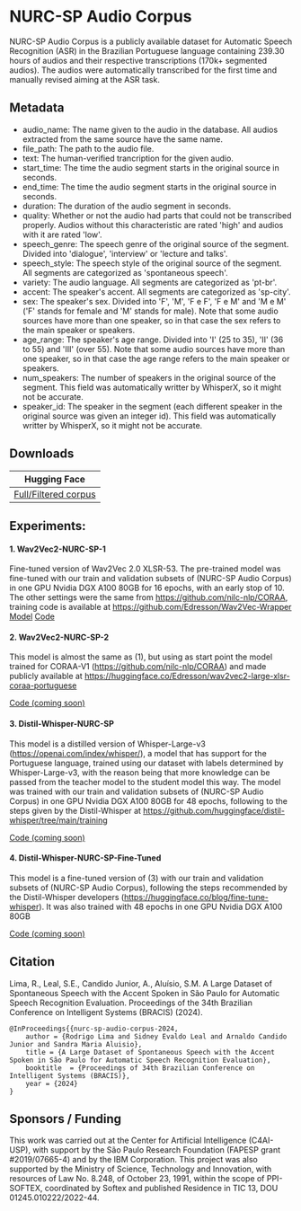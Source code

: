 # NURC-SP Audio Corpus

NURC-SP Audio Corpus is a publicly available dataset for Automatic Speech Recognition (ASR) in the Brazilian Portuguese language containing 239.30 hours of audios and their respective transcriptions (170k+ segmented audios). The audios were automatically transcribed for the first time and manually revised aiming at the ASR task. 

## Metadata

- audio_name: The name given to the audio in the database. All audios extracted from the same source have the same name.
- file_path: The path to the audio file.
- text: The human-verified trancription for the given audio.
- start_time: The time the audio segment starts in the original source in seconds.
- end_time: The time the audio segment starts in the original source in seconds.
- duration: The duration of the audio segment in seconds.
- quality: Whether or not the audio had parts that could not be transcribed properly. Audios without this characteristic are rated 'high' and audios with it are rated 'low'.
- speech_genre: The speech genre of the original source of the segment. Divided into 'dialogue', 'interview' or 'lecture and talks'.
- speech_style: The speech style of the original source of the segment. All segments are categorized as 'spontaneous speech'.
- variety: The audio language. All segments are categorized as 'pt-br'.
- accent: The speaker's accent. All segments are categorized as 'sp-city'. 
- sex: The speaker's sex. Divided into 'F', 'M', 'F e F', 'F e M' and 'M e M' ('F' stands for female and 'M' stands for male). Note that some audio sources have more than one speaker, so in that case the sex refers to the main speaker or speakers.
- age_range: The speaker's age range. Divided into 'I' (25 to 35), 'II' (36 to 55) and 'III' (over 55). Note that some audio sources have more than one speaker, so in that case the age range refers to the main speaker or speakers.
- num_speakers: The number of speakers in the original source of the segment. This field was automatically writter by WhisperX, so it might not be accurate.
- speaker_id: The speaker in the segment (each different speaker in the original source was given an integer id). This field was automatically writter by WhisperX, so it might not be accurate.

## Downloads
| Hugging Face |
| ------------ |
| [Full/Filtered corpus](https://huggingface.co/datasets/nilc-nlp/CORAA-NURC-SP-Audio-Corpus) |

## Experiments:

#### 1. Wav2Vec2-NURC-SP-1

Fine-tuned version of Wav2Vec 2.0 XLSR-53. The pre-trained model was fine-tuned with our train and validation subsets of (NURC-SP Audio Corpus)  in one GPU Nvidia DGX A100 80GB for 16 epochs, with an early stop of 10. The other settings were the same from https://github.com/nilc-nlp/CORAA, training code is available at https://github.com/Edresson/Wav2Vec-Wrapper
[Model](https://huggingface.co/sidleal/Wav2Vec2-NURC-SP-1)
[Code](https://github.com/sidleal/Wav2Vec-Wrapper)

#### 2. Wav2Vec2-NURC-SP-2

This model is almost the same as (1), but using as start point the model trained for CORAA-V1 (https://github.com/nilc-nlp/CORAA) and made publicly available at https://huggingface.co/Edresson/wav2vec2-large-xlsr-coraa-portuguese

[Code (coming soon)]()

#### 3. Distil-Whisper-NURC-SP

This model is a distilled version of Whisper-Large-v3 (https://openai.com/index/whisper/), a model that has support for the Portuguese language, trained using our dataset with labels determined by Whisper-Large-v3, with the reason being that more knowledge can be passed from the teacher model to the student model this way. The model was trained with our train and validation subsets of (NURC-SP Audio Corpus) in one GPU Nvidia DGX A100 80GB for 48 epochs, following to the steps given by the Distil-Whisper at https://github.com/huggingface/distil-whisper/tree/main/training

[Code (coming soon)](https://github.com/RodrigoLimaRFL/Distil-Whisper-NURC-SP-Docker)

#### 4. Distil-Whisper-NURC-SP-Fine-Tuned

This model is a fine-tuned version of (3) with our train and validation subsets of (NURC-SP Audio Corpus), following the steps recommended by the Distil-Whisper developers (https://huggingface.co/blog/fine-tune-whisper). It was also trained with 48 epochs in one GPU Nvidia DGX A100 80GB 

[Code (coming soon)](https://github.com/RodrigoLimaRFL/Distil-Whisper-NURC-SP-Docker)

## Citation
Lima, R., Leal, S.E., Candido Junior, A., Aluísio, S.M. A Large Dataset of Spontaneous Speech with the Accent Spoken in São Paulo for Automatic Speech Recognition Evaluation. Proceedings of the 34th Brazilian Conference on Intelligent Systems (BRACIS) (2024).

````
@InProceedings{{nurc-sp-audio-corpus-2024,
    author = {Rodrigo Lima and Sidney Evaldo Leal and Arnaldo Candido Junior and Sandra Maria Aluisio},
    title = {A Large Dataset of Spontaneous Speech with the Accent Spoken in São Paulo for Automatic Speech Recognition Evaluation},
    booktitle  = {Proceedings of 34th Brazilian Conference on Intelligent Systems (BRACIS)},
    year = {2024}
}
````

## Sponsors / Funding

This work was carried out at the Center for Artificial Intelligence (C4AI-USP), with support by the São Paulo Research Foundation (FAPESP grant \#2019/07665-4) and by the IBM Corporation.  This project was also supported by the Ministry of Science, Technology and Innovation, with resources of Law No. 8.248, of October 23, 1991, within the scope of PPI-SOFTEX, coordinated by Softex and published Residence in TIC 13, DOU 01245.010222/2022-44.
